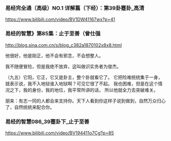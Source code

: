 ### 易经完全通（高级）NO.1 详解篇（下经）：第39卦蹇卦_高清
https://www.bilibili.com/video/BV1DW41167wx?p=41

### 易经的智慧》第85集：止于至善（曾仕强
http://blog.sina.com.cn/s/blog_c382a1870102x8x8.html

他很好，他是刚正，他不会有邪念，不会想整人。

我不随便冒险，但是我绝不放弃，这叫做识实务者为俊杰。

（九五）它阳，它正，它又是卦主，整个卦就看它了。
它把险难统统集于一身，
就表示说，我不入地狱谁入地狱啊？可见它很了不起。
我也困难，但是在这个情况之下，我的身份，我的地位，我平常所讲的话，
所以他就全力去突破难关。

朋来：有志一同的人都会来支持你。天下人看到你这样子说到做到，自然万众归心了，自然统统来配合你。

### 易经的智慧086_39蹇卦下_止于至善
https://www.bilibili.com/video/BV194411o7Cg?p=85

